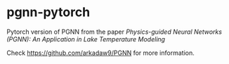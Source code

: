 # pgnn-pytorch
Pytorch version of PGNN from the paper _Physics-guided Neural Networks (PGNN): An Application in Lake Temperature Modeling_

Check https://github.com/arkadaw9/PGNN for more information.
